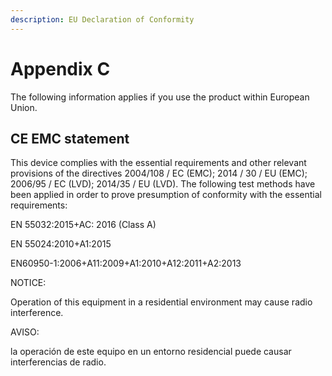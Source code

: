 ```yaml
---
description: EU Declaration of Conformity
---
```


# Appendix C

The following information applies if you use the product within European Union.

## **CE EMC statement**

This device complies with the essential requirements and other relevant provisions of the directives 2004/108 / EC \(EMC\); 2014 / 30 / EU \(EMC\); 2006/95 / EC \(LVD\); 2014/35 / EU \(LVD\). The following test methods have been applied in order to prove presumption of conformity with the essential requirements:   


EN 55032:2015+AC: 2016 \(Class A\)

EN 55024:2010+A1:2015

EN60950-1:2006+A11:2009+A1:2010+A12:2011+A2:2013  


NOTICE:

Operation of this equipment in a residential environment may cause radio interference.  


AVISO:

la operación de este equipo en un entorno residencial puede causar interferencias de radio.  


